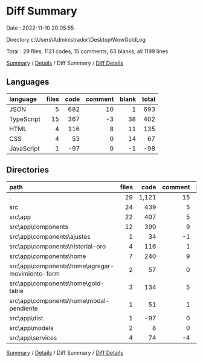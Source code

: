 # Diff Summary

Date : 2022-11-10 20:05:55

Directory c:\\Users\\Administrador\\Desktop\\WowGoldLog

Total : 29 files,  1121 codes, 15 comments, 63 blanks, all 1199 lines

[Summary](results.md) / [Details](details.md) / Diff Summary / [Diff Details](diff-details.md)

## Languages
| language | files | code | comment | blank | total |
| :--- | ---: | ---: | ---: | ---: | ---: |
| JSON | 5 | 682 | 10 | 1 | 693 |
| TypeScript | 15 | 367 | -3 | 38 | 402 |
| HTML | 4 | 116 | 8 | 11 | 135 |
| CSS | 4 | 53 | 0 | 14 | 67 |
| JavaScript | 1 | -97 | 0 | -1 | -98 |

## Directories
| path | files | code | comment | blank | total |
| :--- | ---: | ---: | ---: | ---: | ---: |
| . | 29 | 1,121 | 15 | 63 | 1,199 |
| src | 24 | 439 | 5 | 62 | 506 |
| src\\app | 22 | 407 | 5 | 52 | 464 |
| src\\app\\components | 12 | 390 | 9 | 49 | 448 |
| src\\app\\components\\ajustes | 1 | 34 | -1 | 3 | 36 |
| src\\app\\components\\historial-oro | 4 | 116 | 1 | 28 | 145 |
| src\\app\\components\\home | 7 | 240 | 9 | 18 | 267 |
| src\\app\\components\\home\\agregar-movimiento-form | 2 | 57 | 0 | 2 | 59 |
| src\\app\\components\\home\\gold-table | 3 | 134 | 5 | 9 | 148 |
| src\\app\\components\\home\\modal-pendiente | 1 | 51 | 1 | 7 | 59 |
| src\\app\\dist | 1 | -97 | 0 | -1 | -98 |
| src\\app\\models | 2 | 8 | 0 | 0 | 8 |
| src\\app\\services | 4 | 74 | -4 | 4 | 74 |

[Summary](results.md) / [Details](details.md) / Diff Summary / [Diff Details](diff-details.md)